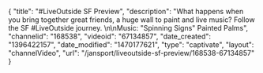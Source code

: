 {
    "title": "#LiveOutside SF Preview",
    "description": "What happens when you bring together great friends, a huge wall to paint and live music? Follow the SF #LiveOutside journey. \n\nMusic: \"Spinning Signs\" Painted Palms",
    "channelid": "168538",
    "videoid": "67134857",
    "date_created": "1396422157",
    "date_modified": "1470177621",
    "type": "captivate",
    "layout": "channelVideo",
    "url": "\/jansport\/liveoutside-sf-preview\/168538-67134857"
}
